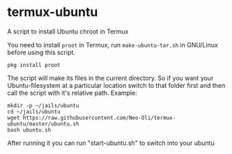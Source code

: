# termux-ubuntu

A script to install Ubuntu chroot in Termux

You need to install `proot` in Termux, run `make-ubuntu-tar.sh` in GNU/Linux before using this script.

```
pkg install proot
```

The script will make its files in the current directory. So if you want your Ubuntu-filesystem at a particular location switch to that folder first and then call the script with it's relative path. Example:
```
mkdir -p ~/jails/ubuntu
cd ~/jails/ubuntu
wget https://raw.githubusercontent.com/Neo-Oli/termux-ubuntu/master/ubuntu.sh
bash ubuntu.sh
```

After running it you can run "start-ubuntu.sh" to switch into your ubuntu

